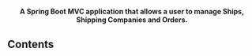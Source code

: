 <p align="center">
  <b>A Spring Boot MVC application that allows a user to manage Ships, Shipping Companies and Orders.</b><br>
</p>

## Contents
